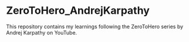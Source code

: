 # ZeroToHero_AndrejKarpathy
This repository contains my learnings following the ZeroToHero series by Andrej Karpathy on YouTube.
